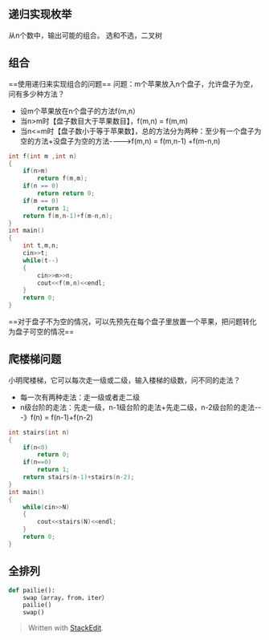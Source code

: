## 递归实现枚举
从n个数中，输出可能的组合。
选和不选，二叉树
## 组合
==使用递归来实现组合的问题==
问题：m个苹果放入n个盘子，允许盘子为空，问有多少种方法？
- 设m个苹果放在n个盘子的方法f(m,n）
- 当n>m时【盘子数目大于苹果数目】，f(m,n) = f(m,m)
- 当n<=m时【盘子数小于等于苹果数】，总的方法分为两种：至少有一个盘子为空的方法+没盘子为空的方法---->f(m,n)  = f(m,n-1)  +f(m-n,n) 

```c
int f(int m ,int n)
{
	if(n>m)
		return f(m,m);
	if(n == 0)
		return return 0;
	if(m == 0)
		return 1;
	return f(m,n-1)+f(m-n,n);
}
int main()
{
	int t,m,n;
	cin>>t;
	while(t--)
	{
		cin>>m>>n;
		cout<<f(m,n)<<endl;
	}
	return 0;
}

```
==对于盘子不为空的情况，可以先预先在每个盘子里放置一个苹果，把问题转化为盘子可空的情况==
## 爬楼梯问题
小明爬楼梯，它可以每次走一级或二级，输入楼梯的级数，问不同的走法？
- 每一次有两种走法：走一级或者走二级
- n级台阶的走法：先走一级，n-1级台阶的走法+先走二级，n-2级台阶的走法---》f(n) = f(n-1)+f(n-2)

```c
int stairs(int n)
{
	if(n<0)
		return 0;
	if(n==0)
		return 1;
	return stairs(n-1)+stairs(n-2);
}
int main()
{
	while(cin>>N)
	{
		cout<<stairs(N)<<endl;
	}
	return 0;
}
```
## 全排列
```py
def pailie():
	swap（array，from，iter）
	pailie()
	swap()
```



> Written with [StackEdit](https://stackedit.io/).
<!--stackedit_data:
eyJoaXN0b3J5IjpbLTExMzI2NDM3MDUsMTYwMjkxNzM0NSwtMj
AyOTk4MzA3OV19
-->
